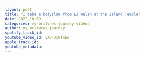 ```yaml
---
layout: post
title: "I take a bodyslam from EJ Walsh at the Island Temple"
date: 2022-10-09
categories: my-britwres-journey videos
author: my-britwres-journey
spotify_track_id: 
youtube_video_id: yXC-3xNfxEw
apple_track_id: 
youtube_metadata: 
---
```


